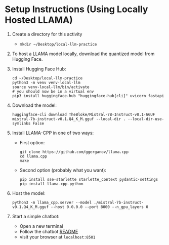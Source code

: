 # Setup Instructions (Using Locally Hosted LLAMA)

1. Create a directory for this activity
      * `mkdir ~/Desktop/local-llm-practice`
5. To host a LLAMA model locally, download the quantized model from Hugging Face.
6. Install Hugging Face Hub:
   ```
   cd ~/Desktop/local-llm-practice
   python3 -m venv venv-local-llm
   source venv-local-llm/bin/activate
   # you should now be in a virtual env
   pip3 install huggingface-hub "huggingface-hub[cli]" uvicorn fastapi
   ```
7. Download the model:
   ```
   huggingface-cli download TheBloke/Mistral-7B-Instruct-v0.1-GGUF mistral-7b-instruct-v0.1.Q4_K_M.gguf --local-dir . --local-dir-use-symlinks False
   ```
8. Install LLAMA-CPP in one of two ways:
   * First option:
     ```
     git clone https://github.com/ggerganov/llama.cpp
     cd llama.cpp
     make
     ```
   * Second option (probably what you want):
     ```
     pip install sse-starlette starlette_context pydantic-settings
     pip install llama-cpp-python
     ```
9. Host the model:
   ```
   python3 -m llama_cpp.server --model ./mistral-7b-instruct-v0.1.Q4_K_M.gguf --host 0.0.0.0 --port 8000 --n_gpu_layers 0
   ```

10. Start a simple chatbot:
    * Open a new terminal
    * Follow the chatbot [README](local-chatbot/README.md)
    * visit your browser at `localhost:8501`
